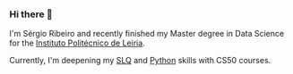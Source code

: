 ### Hi there 👋

I'm Sérgio Ribeiro and recently finished my Master degree in Data Science for the [Instituto Politécnico de Leiria][link IPL].

Currently, I'm deepening my [SLQ][link cs50sql] and [Python][link cs50python] skills with CS50 courses.

[link IPL]: https://www.ipleiria.pt/

[link cs50sql]: https://www.harvardonline.harvard.edu/course/cs50s-introduction-databases-sql

[link cs50python]: https://pll.harvard.edu/course/cs50s-introduction-programming-python
<!--
- 🔭 I’m currently working on ...
- 🌱 I’m currently learning ...
- 👯 I’m looking to collaborate on ...
- 🤔 I’m looking for help with ...
- 💬 Ask me about ...
- 📫 How to reach me: ...
- 😄 Pronouns: ...
- ⚡ Fun fact: ...
-->
